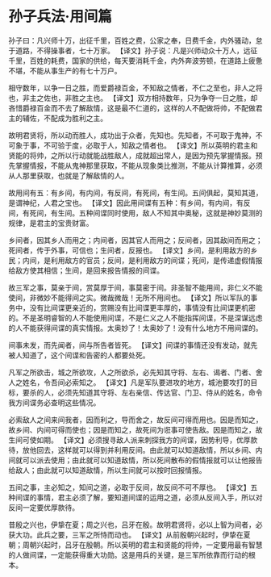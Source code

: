 # 孙子兵法·用间篇

孙子曰：凡兴师十万，出征千里，百姓之费，公家之奉，日费千金，内外骚动，怠于道路，不得操事者，七十万家。
【译文】孙子说：凡是兴师动众十万人，远征千里，百姓的耗费，国家的供给，每天要消耗千金，内外奔波劳顿，在道路上疲惫不堪，不能从事生产的有七十万户。

相守数年，以争一日之胜，而爱爵禄百金，不知敌之情者，不仁之至也，非人之将也，非主之佐也，非胜之主也。
【译文】双方相持数年，只为争夺一日之胜，却吝惜爵禄百金而不去了解敌情，这是最不仁道的，这样的人不配做将帅，不配做君主的辅佐，不配成为胜利之主。

故明君贤将，所以动而胜人，成功出于众者，先知也。先知者，不可取于鬼神，不可象于事，不可验于度，必取于人，知敌之情者也。
【译文】所以英明的君主和贤能的将帅，之所以行动就能战胜敌人，成就超出常人，是因为预先掌握情报。预先掌握情报，不能从鬼神那里获取，不能从现象类比推测，不能从计算推算，必须从人那里获取，也就是了解敌情的人。

故用间有五：有乡间，有内间，有反间，有死间，有生间。五间俱起，莫知其道，是谓神纪，人君之宝也。
【译文】因此用间谍有五种：有乡间，有内间，有反间，有死间，有生间。五种间谍同时使用，敌人不知其中奥秘，这就是神妙莫测的规律，是君主的宝贵财富。

乡间者，因其乡人而用之；内间者，因其官人而用之；反间者，因其敌间而用之；死间者，传于外事，可信也；生间者，反报也。
【译文】乡间，是利用敌方的乡民；内间，是利用敌方的官员；反间，是利用敌方的间谍；死间，是传递虚假情报给敌方使其相信；生间，是回来报告情报的间谍。

故三军之事，莫亲于间，赏莫厚于间，事莫密于间。非圣智不能用间，非仁义不能使间，非微妙不能得间之实。微哉微哉！无所不用间也。
【译文】所以军队的事务中，没有比间谍更亲近的，赏赐没有比间谍更丰厚的，事情没有比间谍更机密的。不是圣明睿智的人不能使用间谍，不是仁义之人不能指挥间谍，不是深谋远虑的人不能获得间谍的真实情报。太奥妙了！太奥妙了！没有什么地方不用间谍的。

间事未发，而先闻者，间与所告者皆死。
【译文】间谍的事情还没有发动，就先被人知道了，这个间谍和告密的人都要处死。

凡军之所欲击，城之所欲攻，人之所欲杀，必先知其守将、左右、谒者、门者、舍人之姓名，令吾间必索知之。
【译文】凡是军队要进攻的地方，城池要攻打的目标，要杀的人，必须先知道其守将、左右亲信、传达官、门卫、侍从的姓名，命令我方间谍务必查明这些情况。

必索敌人之间来间我者，因而利之，导而舍之，故反间可得而用也。因是而知之，故乡间、内间可得而使也；因是而知之，故死间为诳事可使告敌。因是而知之，故生间可使如期。
【译文】必须搜寻敌人派来刺探我方的间谍，因势利导，优厚款待，放他回去，这样就可以得到并利用反间。由此就可以知道敌情，所以乡间、内间就可以派去使用；由此就可以知道敌情，所以死间散布的假情报就可以让他报告给敌人；由此就可以知道敌情，所以生间就可以按时回报情报。

五间之事，主必知之，知间之道，必取于反间，故反间不可不厚也。
【译文】五种间谍的事情，君主必须了解，要知道间谍的运用之道，必须从反间入手，所以对反间一定要优厚款待。

昔殷之兴也，伊挚在夏；周之兴也，吕牙在殷。故明君贤将，必以上智为间者，必获大功。此兵之要，三军之所恃而动也。
【译文】从前殷朝兴起时，伊挚在夏朝；周朝兴起时，吕牙在殷朝。所以英明的君主和贤能的将帅，一定要用最有智慧的人做间谍，一定能获得重大功勋。这是用兵的关键，是三军所依靠而行动的根本。 